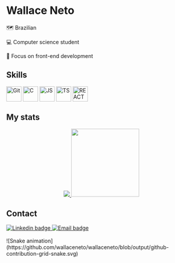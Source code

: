# Wallace Neto

🗺️ Brazilian

💻 Computer science student

🎯 Focus on front-end development

## Skills
<div>
  <img align="center" alt="Git" height="40" width="40" src="https://cdn.jsdelivr.net/gh/devicons/devicon@latest/icons/git/git-original.svg">
  <img align="center" alt="C" height="40"  width="40" src="https://cdn.jsdelivr.net/gh/devicons/devicon@latest/icons/c/c-original.svg">
  <img align="center" alt="JS" height="40"  width="40" src="https://cdn.jsdelivr.net/gh/devicons/devicon@latest/icons/javascript/javascript-plain.svg">
  <img align="center" alt="TS" height="40"  width="40" src="https://cdn.jsdelivr.net/gh/devicons/devicon@latest/icons/typescript/typescript-plain.svg">
  <img align="center" alt="REACT" height="40"  width="40" src="https://cdn.jsdelivr.net/gh/devicons/devicon@latest/icons/react/react-original.svg">
  <!-- <img align="center" alt="FLUTTER" height="40"  width="40" src="https://cdn.jsdelivr.net/gh/devicons/devicon@latest/icons/flutter/flutter-original.svg"> -->
</div>

## My stats

<div align="center">
  <a href="https://github.com/wallaceneto">
    <img src="http://github-readme-streak-stats.herokuapp.com?user=wallaceneto&theme=dark&hide_border=true&date_format=j%20M%5B%20Y%5D&fire=E4E73B&ring=FFFFFF&currStreakLabel=FFFFFF&background=00000000">
    <img loading="lazy" height="180em" src="https://github-readme-stats.vercel.app/api/top-langs/?username=wallaceneto&layout=compact&langs_count=7&theme=tokyonight"/>
  </a>
</div>

## Contact
<div>
  <a href="https://www.linkedin.com/in/wallace-neto-550b42161/" target="_blank">
    <img alt="Linkedin badge" loading="lazy" src="https://img.shields.io/badge/-LinkedIn-%230077B5?style=for-the-badge&logo=linkedin&logoColor=white" target="_blank">
  </a>
  <a href = "mailto:wallace.neto@outlook.com">
    <img alt="Email badge" loading="lazy" src="https://img.shields.io/badge/Email-D14836?style=for-the-badge&logo=email&logoColor=white" target="_blank">
  </a>
</div>

<br />
![Snake animation](https://github.com/wallaceneto/wallaceneto/blob/output/github-contribution-grid-snake.svg)

